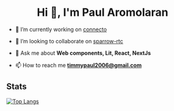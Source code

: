<h1 align="center">Hi 👋, I'm Paul Aromolaran</h1>

- 🔭 I’m currently working on [connecto](https://github.com/PaulAroo/connecto)

- 👯 I’m looking to collaborate on [sparrow-rtc](https://github.com/chase-moskal/sparrow-rtc)

- 💬 Ask me about **Web components, Lit, React, NextJs**

- 📫 How to reach me **timmypaul2006@gmail.com**

## Stats

[![Top Langs](https://github-readme-stats.vercel.app/api/top-langs/?username=paularoo&locale=en&layout=compact&theme=transparent&hide=jupyter%20notebook,html)](https://github.com/anuraghazra/github-readme-stats)
